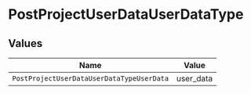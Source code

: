 # PostProjectUserDataUserDataType


## Values

| Name                                      | Value                                     |
| ----------------------------------------- | ----------------------------------------- |
| `PostProjectUserDataUserDataTypeUserData` | user_data                                 |